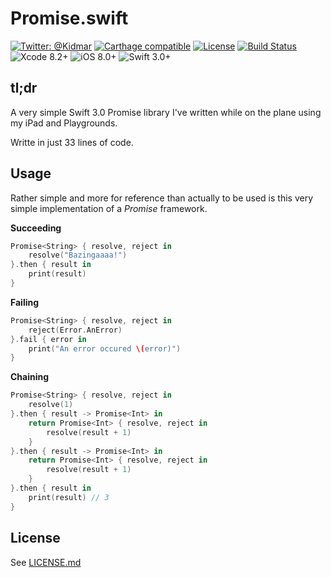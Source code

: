 # Promise.swift

[![Twitter: @Kidmar](https://img.shields.io/badge/contact-@Kidmar-blue.svg?style=flat)](https://twitter.com/Kidmar)
[![Carthage compatible](https://img.shields.io/badge/Carthage-Compatible-brightgreen.svg?style=flat)](https://github.com/Carthage/Carthage)
[![License](https://img.shields.io/badge/license-MIT-green.svg?style=flat)](https://github.com/LocativeHQ/Locative-iOS/blob/master/LICENSE.md)
[![Build Status](https://travis-ci.org/kimar/Promise.swift.svg?branch=master)](https://travis-ci.org/kimar/Promise.swift)
![Xcode 8.2+](https://img.shields.io/badge/Xcode-8.2%2B-blue.svg)
![iOS 8.0+](https://img.shields.io/badge/iOS-8.0%2B-blue.svg)
![Swift 3.0+](https://img.shields.io/badge/Swift-3.0%2B-orange.svg)

## tl;dr
A very simple Swift 3.0 Promise library I've written while on the plane using my iPad and Playgrounds.

Writte in just 33 lines of code.

## Usage

Rather simple and more for reference than actually to be used is this very simple implementation of a *Promise* framework.

**Succeeding**

```swift
Promise<String> { resolve, reject in 
	resolve("Bazingaaaa!")
}.then { result in 
	print(result)
}
```

**Failing** 

```swift
Promise<String> { resolve, reject in 
	reject(Error.AnError)
}.fail { error in 
	print("An error occured \(error)")
}
```

**Chaining**

```swift
Promise<String> { resolve, reject in 
	resolve(1)
}.then { result -> Promise<Int> in 
	return Promise<Int> { resolve, reject in 
		resolve(result + 1)
	}
}.then { result -> Promise<Int> in 
	return Promise<Int> { resolve, reject in 
		resolve(result + 1)
	}
}.then { result in 
	print(result) // 3
}
```

## License

See [LICENSE.md](LICENSE.md)
